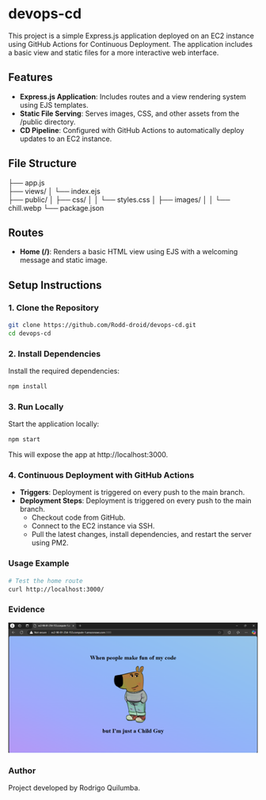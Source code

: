 # devops-cd

This project is a simple Express.js application deployed on an EC2 instance using GitHub Actions for Continuous Deployment. The application includes a basic view and static files for a more interactive web interface.

## Features

- **Express.js Application**: Includes routes and a view rendering system using EJS templates.
- **Static File Serving**: Serves images, CSS, and other assets from the /public directory.
- **CD Pipeline**: Configured with GitHub Actions to automatically deploy updates to an EC2 instance.

## File Structure

├── app.js          
├── views/
│   └── index.ejs     
├── public/
│   ├── css/
│   │   └── styles.css
│   ├── images/
│   │   └── chill.webp
└── package.json


## Routes

- **Home (/)**: Renders a basic HTML view using EJS with a welcoming message and static image.

## Setup Instructions

### 1. Clone the Repository

```bash
git clone https://github.com/Rodd-droid/devops-cd.git
cd devops-cd
```

### 2. Install Dependencies

Install the required dependencies:

```bash
npm install
```

### 3. Run Locally

Start the application locally:

```bash
npm start
```

This will expose the app at http://localhost:3000.

### 4. Continuous Deployment with GitHub Actions

- **Triggers**: Deployment is triggered on every push to the main branch.
- **Deployment Steps**: Deployment is triggered on every push to the main branch.
  - Checkout code from GitHub.
  - Connect to the EC2 instance via SSH.
  - Pull the latest changes, install dependencies, and restart the server using PM2.

### Usage Example

```bash
# Test the home route
curl http://localhost:3000/
```

### Evidence

![App Preview](public/images/evidence.png)

### Author
Project developed by Rodrigo Quilumba.
